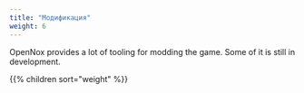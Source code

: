 ```yaml
---
title: "Модификация"
weight: 6
---
```


OpenNox provides a lot of tooling for modding the game. Some of it is still in development.

{{% children sort="weight" %}}